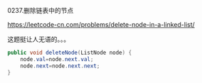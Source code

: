 0237.删除链表中的节点

https://leetcode-cn.com/problems/delete-node-in-a-linked-list/

这题挺让人无语的。。。

```java
public void deleteNode(ListNode node) {
	node.val=node.next.val;
	node.next=node.next.next;
}